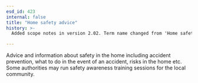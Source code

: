 ```yaml
---
esd_id: 423
internal: false
title: "Home safety advice"
history: >-
  Added scope notes in version 2.02. Term name changed from 'Home safety' to 'Safety - home safety - advice' in version 3.00. Name changed in 'Home safety advice' in version 4.00.

---
```


Advice and information about safety in the home including accident prevention, what to do in the event of an accident, risks in the home etc.  Some authorities may run safety awareness training sessions for the local community.


